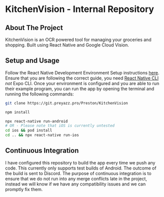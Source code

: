 # KitchenVision - Internal Repository

## About The Project
KitchenVision is an OCR powered tool for managing your groceries and shopping. Built using React Native and Google Cloud Vision.

## Setup and Usage

Follow the React Native Development Environment Setup instructions [here](https://reactnative.dev/docs/environment-setup). Ensure that you are following the correct guide, you need <u> React Native CLI </u>  <i> not </i> Expo CLI. Once your environment is configured and you are able to run their example program, you can run the app by opening the terminal and running the following commands:

```bash
git clone https://git.preyazz.pro/Preston/KitchenVision
```
```bash
npm install
```
```bash
npx react-native run-android
# OR - Please note that iOS is currently untested
cd ios && pod install
cd .. && npx react-native run-ios
```

## Continuous Integration

I have configured this repository to build the app every time we push any code. This currently only supports test builds of Android. The outcome of the build is sent to Discord. The purpose of continuous integration is to ensure that we do not run into any merge conflicts late in the project, instead we will know if we have any compatibility issues and we can promptly fix them.
